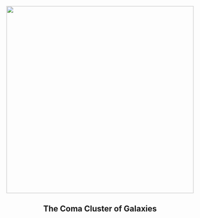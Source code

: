 
<p align="center"><img src="https://apod.nasa.gov/apod/image/2403/ComaCluster_Hua_960.jpg" width="500" height="500"></p>
<h2 align="center"> The Coma Cluster of Galaxies </h2>
